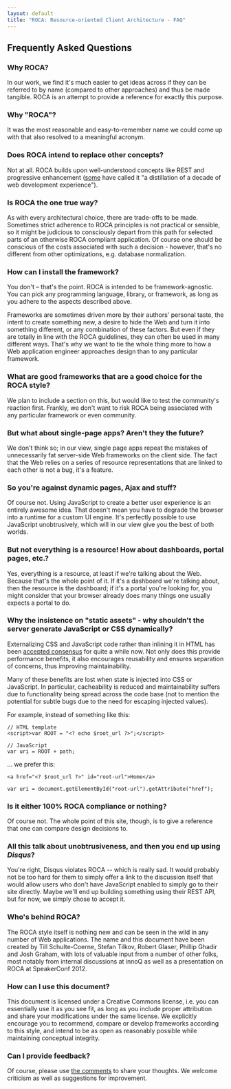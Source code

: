 ```yaml
---
layout: default
title: "ROCA: Resource-oriented Client Architecture - FAQ"
---
```


Frequently Asked Questions
---

### Why ROCA?

In our work, we find it's much easier to get ideas
across if they can be referred to by name (compared to
other approaches) and thus be made tangible. ROCA is an attempt
to provide a reference for exactly this purpose.

### Why "ROCA"?

It was the most reasonable and easy-to-remember name we could
come up with that also resolved to a meaningful acronym.

### Does ROCA intend to replace other concepts?

Not at all. ROCA builds upon well-understood concepts like REST and progressive
enhancement ([some](http://burningchrome.com) have called it "a distillation of
a decade of web development experience").

### Is ROCA the one true way?

As with every architectural choice, there are trade-offs to be made. Sometimes
strict adherence to ROCA principles is not practical or sensible, so it might be
judicious to consciously depart from this path for selected parts of an
otherwise ROCA compliant application. Of course one should be conscious of the
costs associated with such a decision - however, that's no different from other
optimizations, e.g. database normalization.

### How can I install the framework?

You don't &#8211; that's the point. ROCA is
intended to be framework-agnostic. You can pick any programming
language, library, or framework, as long as you adhere to the
aspects described above.

Frameworks are sometimes driven more by their authors' personal taste,
the intent to create something new, a desire to hide the Web and turn
it into something different, or any combination of these factors. But
even if they are totally in line with the ROCA guidelines, they can
often be used in many different ways. That's why we want to tie
the whole thing more to how a Web application engineer approaches
design than to any particular framework.

### What are good frameworks that are a good choice for the ROCA style?

We plan to include a section on this, but would like to test the
community's reaction first. Frankly, we don't want to risk ROCA being
associated with any particular framework or even community.

### But what about single-page apps? Aren't they the future?

We don't think so; in our view, single page apps repeat the
mistakes of unnecessarily fat server-side Web frameworks on
the client side. The fact that the Web relies on a series of
resource representations that are linked to each other is not
a bug, it's a feature.

### So you're against dynamic pages, Ajax and stuff?

Of course not. Using JavaScript to create a better user experience is
an entirely awesome idea. That doesn't mean you have to degrade the
browser into a runtime for a custom UI engine. It's perfectly possible
to use JavaScript unobtrusively, which will in our view give you the
best of both worlds.

### But not everything is a resource! How about dashboards, portal pages, etc.?

Yes, everything is a resource, at least if we're talking about the
Web. Because that's the whole point of it. If it's a dashboard we're
talking about, then the resource is the dashboard; if it's a portal
you're looking for, you might consider that your browser already does
many things one usually expects a portal to do.

### Why the insistence on "static assets" - why shouldn't the server generate JavaScript or CSS dynamically?

Externalizing CSS and JavaScript code rather than inlining it in HTML has been
[accepted consensus](http://developer.yahoo.com/performance/rules.html#external)
for quite a while now. Not only does this provide performance benefits, it also
encourages reusability and ensures separation of concerns, thus improving
maintainability.

Many of these benefits are lost when state is injected into CSS or JavaScript.
In particular, cacheability is reduced and maintainability suffers due to
functionality being spread across the code base (not to mention the potential
for subtle bugs due to the need for escaping injected values).

For example, instead of something like this:

    // HTML template
    <script>var ROOT = "<? echo $root_url ?>";</script>

    // JavaScript
    var uri = ROOT + path;

... we prefer this:

    <a href="<? $root_url ?>" id="root-url">Home</a>

    var uri = document.getElementById("root-url").getAttribute("href");

### Is it either 100% ROCA compliance or nothing?

Of course not. The whole point of this site, though, is to give a
reference that one can compare design decisions to.

### All this talk about unobtrusiveness, and then you end up using _Disqus_?

You're right, Disqus violates ROCA -- which is really sad. It
would probably not be too hard for them to simply offer a link to the
discussion itself that would allow users who don't have JavaScript
enabled to simply go to their site directly. Maybe we'll end up
building something using their REST API, but for now, we simply chose
to accept it.

### Who's behind ROCA?

The ROCA style itself is nothing new and can be seen in the wild in
any number of Web applications. The name and this document have been
created by Till Schulte-Coerne, Stefan Tilkov, Robert Glaser, Phillip
Ghadir and Josh Graham, with lots of valuable input from a number of
other folks, most notably from internal discussions at innoQ as well
as a presentation on ROCA at SpeakerConf 2012.

### How can I use this document?

This document is licensed under a Creative Commons license,
i.e. you can essentially use it as you see fit, as long as you
include proper attribution and share your modifications under
the same license. We explicitly encourage you to recommend,
compare or develop frameworks according to this style, and
intend to be as open as reasonably possible while maintaining
conceptual integrity.

### Can I provide feedback?

Of course, please use <a href='./discussion.html'>the comments</a> to share your thoughts. We
welcome criticism as well as suggestions for improvement.
